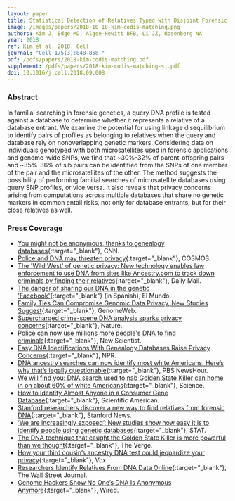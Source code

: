 ```yaml
---
layout: paper
title: Statistical Detection of Relatives Typed with Disjoint Forensic and Biomedical Loci
image: /images/papers/2018-10-18-kim-codis-matching.png
authors: Kim J, Edge MD, Algee-Hewitt BFB, Li JZ, Rosenberg NA 
year: 2018
ref: Kim et al. 2018. Cell
journal: "Cell 175(3):848-858."
pdf: /pdfs/papers/2018-kim-codis-matching.pdf
supplement: /pdfs/papers/2018-kim-codis-matching-si.pdf
doi: 10.1016/j.cell.2018.09.008
---
```


### Abstract
In familial searching in forensic genetics, a query DNA profile is tested against a database to determine whether it represents a relative of a database entrant. We examine the potential for using linkage disequilibrium to identify pairs of profiles as belonging to relatives when the query and database rely on nonoverlapping genetic markers. Considering data on individuals genotyped with both microsatellites used in forensic applications and genome-wide SNPs, we find that ~30%-32% of parent-offspring pairs and ~35%-36% of sib pairs can be identified from the SNPs of one member of the pair and the microsatellites of the other. The method suggests the possibility of performing familial searches of microsatellite databases using query SNP profiles, or vice versa. It also reveals that privacy concerns arising from computations across multiple databases that share no genetic markers in common entail risks, not only for database entrants, but for their close relatives as well.

### Press Coverage
* [You might not be anonymous, thanks to genealogy databases](https://www.cnn.com/2018/10/11/health/genetic-privacy-study/index.html){:target="_blank"}, CNN.
* [Police and DNA may threaten privacy](https://cosmosmagazine.com/people/combining-police-and-genealogy-dna-could-catch-more-crims-and-threaten-more-privacy/){:target="_blank"}, COSMOS.
* [The 'Wild West' of genetic privacy: New technology enables law enforcement to use DNA from sites like Ancestry.com to track down criminals by finding their relatives](https://www.dailymail.co.uk/news/article-6266115/New-technology-enables-police-use-DNA-sites-like-Ancestry-com-track-criminals.html){:target="_blank"}, Daily Mail.
* [The danger of sharing our DNA in the genetic 'Facebook'](https://www.elmundo.es/ciencia-y-salud/salud/2018/10/11/5bbf772a46163f06338b45b5.html){:target="_blank"} (in Spanish), El Mundo.
* [Family Ties Can Compromise Genomic Data Privacy, New Studies Suggest](https://www.genomeweb.com/genetic-research/family-ties-can-compromise-genomic-data-privacy-new-studies-suggest){:target="_blank"}, GenomeWeb.
* [Supercharged crime-scene DNA analysis sparks privacy concerns](https://www.nature.com/articles/d41586-018-06997-8){:target="_blank"}, Nature.
* [Police can now use millions more people's DNA to find criminals](https://www.newscientist.com/article/2182348-police-can-now-use-millions-more-peoples-dna-to-find-criminals/){:target="_blank"}, New Scientist.
* [Easy DNA Identifications With Genealogy Databases Raise Privacy Concerns](https://www.npr.org/sections/health-shots/2018/10/11/656268742/easy-dna-identifications-with-genealogy-databases-raise-privacy-concerns){:target="_blank"}, NPR.
* [DNA ancestry searches can now identify most white Americans. Here’s why that’s legally questionable](https://www.pbs.org/newshour/science/dna-ancestry-searches-can-now-identify-most-white-americans-heres-why-thats-legally-questionable){:target="_blank"}, PBS NewsHour.
* [We will find you: DNA search used to nab Golden State Killer can home in on about 60% of white Americans](https://www.science.org/content/article/we-will-find-you-dna-search-used-nab-golden-state-killer-can-home-about-60-white){:target="_blank"}, Science.
* [How to Identify Almost Anyone in a Consumer Gene Database](https://www.scientificamerican.com/article/how-to-identify-almost-anyone-in-a-consumer-gene-database/){:target="_blank"}, Scientific American.
* [Stanford researchers discover a new way to find relatives from forensic DNA](https://news.stanford.edu/2018/10/17/new-way-find-relatives-forensic-dna/){:target="_blank"}, Stanford News.
* [‘We are increasingly exposed’: New studies show how easy it is to identify people using genetic databases](https://www.statnews.com/2018/10/11/genetic-databases-privacy/){:target="_blank"}, STAT.
* [The DNA technique that caught the Golden State Killer is more powerful than we thought](https://www.theverge.com/2018/10/11/17964862/family-dna-crime-search-golden-state-killer-forensics){:target="_blank"}, The Verge.
* [How your third cousin’s ancestry DNA test could jeopardize your privacy](https://www.vox.com/science-and-health/2018/10/12/17957268/science-ancestry-dna-privacy){:target="_blank"}, Vox.
* [Researchers Identify Relatives From DNA Data Online](https://www.wsj.com/articles/researchers-identify-relatives-from-dna-data-online-1539285736){:target="_blank"}, The Wall Street Journal.
* [Genome Hackers Show No One’s DNA Is Anonymous Anymore](https://www.wired.com/story/genome-hackers-show-no-ones-dna-is-anonymous-anymore/){:target="_blank"}, Wired.
